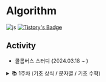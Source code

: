 # Algorithm
![js](https://img.shields.io/badge/JavaScript-F7DF1E?style=for-the-badge&logo=JavaScript&logoColor=white) [![Tistory's Badge](https://github-readme-tistory-card.vercel.app/api/badge?name={ssotech}&theme={insert_theme})](https://github.com/loosie/github-readme-tistory-card)

## Activity
- 콜롬버스 스터디 (2024.03.18 ~ )

<details>
<summary>
  📚 1주차 (기초 상식 / 문자열 / 기초 수학)
</summary>
  https://sootech-story.tistory.com/10
</details>
